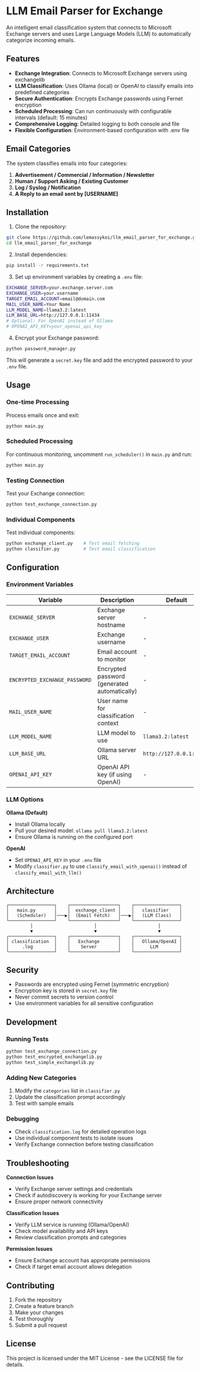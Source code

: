 # LLM Email Parser for Exchange

An intelligent email classification system that connects to Microsoft Exchange servers and uses Large Language Models (LLM) to automatically categorize incoming emails.

## Features

- **Exchange Integration**: Connects to Microsoft Exchange servers using exchangelib
- **LLM Classification**: Uses Ollama (local) or OpenAI to classify emails into predefined categories
- **Secure Authentication**: Encrypts Exchange passwords using Fernet encryption
- **Scheduled Processing**: Can run continuously with configurable intervals (default: 15 minutes)
- **Comprehensive Logging**: Detailed logging to both console and file
- **Flexible Configuration**: Environment-based configuration with .env file

## Email Categories

The system classifies emails into four categories:
1. **Advertisement / Commercial / Information / Newsletter**
2. **Human / Support Asking / Existing Customer**
3. **Log / Syslog / Notification**
4. **A Reply to an email sent by [USERNAME]**

## Installation

1. Clone the repository:
```bash
git clone https://github.com/lemassykoi/llm_email_parser_for_exchange.git
cd llm_email_parser_for_exchange
```

2. Install dependencies:
```bash
pip install -r requirements.txt
```

3. Set up environment variables by creating a `.env` file:
```bash
EXCHANGE_SERVER=your.exchange.server.com
EXCHANGE_USER=your.username
TARGET_EMAIL_ACCOUNT=email@domain.com
MAIL_USER_NAME=Your Name
LLM_MODEL_NAME=llama3.2:latest
LLM_BASE_URL=http://127.0.0.1:11434
# Optional: For OpenAI instead of Ollama
# OPENAI_API_KEY=your_openai_api_key
```

4. Encrypt your Exchange password:
```bash
python password_manager.py
```
This will generate a `secret.key` file and add the encrypted password to your `.env` file.

## Usage

### One-time Processing
Process emails once and exit:
```bash
python main.py
```

### Scheduled Processing
For continuous monitoring, uncomment `run_scheduler()` in `main.py` and run:
```bash
python main.py
```

### Testing Connection
Test your Exchange connection:
```bash
python test_exchange_connection.py
```

### Individual Components
Test individual components:
```bash
python exchange_client.py    # Test email fetching
python classifier.py         # Test email classification
```

## Configuration

### Environment Variables

| Variable | Description | Default |
|----------|-------------|---------|
| `EXCHANGE_SERVER` | Exchange server hostname | - |
| `EXCHANGE_USER` | Exchange username | - |
| `TARGET_EMAIL_ACCOUNT` | Email account to monitor | - |
| `ENCRYPTED_EXCHANGE_PASSWORD` | Encrypted password (generated automatically) | - |
| `MAIL_USER_NAME` | User name for classification context | - |
| `LLM_MODEL_NAME` | LLM model to use | `llama3.2:latest` |
| `LLM_BASE_URL` | Ollama server URL | `http://127.0.0.1:11434` |
| `OPENAI_API_KEY` | OpenAI API key (if using OpenAI) | - |

### LLM Options

**Ollama (Default)**
- Install Ollama locally
- Pull your desired model: `ollama pull llama3.2:latest`
- Ensure Ollama is running on the configured port

**OpenAI**
- Set `OPENAI_API_KEY` in your `.env` file
- Modify `classifier.py` to use `classify_email_with_openai()` instead of `classify_email_with_llm()`

## Architecture

```
┌─────────────────┐    ┌──────────────────┐    ┌─────────────────┐
│   main.py       │    │  exchange_client │    │   classifier    │
│   (Scheduler)   │───▶│  (Email Fetch)   │───▶│   (LLM Class)   │
└─────────────────┘    └──────────────────┘    └─────────────────┘
         │                       │                       │
         ▼                       ▼                       ▼
┌─────────────────┐    ┌──────────────────┐    ┌─────────────────┐
│ classification  │    │   Exchange       │    │   Ollama/OpenAI │
│     .log        │    │    Server        │    │      LLM        │
└─────────────────┘    └──────────────────┘    └─────────────────┘
```

## Security

- Passwords are encrypted using Fernet (symmetric encryption)
- Encryption key is stored in `secret.key` file
- Never commit secrets to version control
- Use environment variables for all sensitive configuration

## Development

### Running Tests
```bash
python test_exchange_connection.py
python test_encrypted_exchangelib.py
python test_simple_exchangelib.py
```

### Adding New Categories
1. Modify the `categories` list in `classifier.py`
2. Update the classification prompt accordingly
3. Test with sample emails

### Debugging
- Check `classification.log` for detailed operation logs
- Use individual component tests to isolate issues
- Verify Exchange connection before testing classification

## Troubleshooting

**Connection Issues**
- Verify Exchange server settings and credentials
- Check if autodiscovery is working for your Exchange server
- Ensure proper network connectivity

**Classification Issues**
- Verify LLM service is running (Ollama/OpenAI)
- Check model availability and API keys
- Review classification prompts and categories

**Permission Issues**
- Ensure Exchange account has appropriate permissions
- Check if target email account allows delegation

## Contributing

1. Fork the repository
2. Create a feature branch
3. Make your changes
4. Test thoroughly
5. Submit a pull request

## License

This project is licensed under the MIT License - see the LICENSE file for details.
